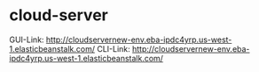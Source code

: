 # cloud-server

GUI-Link: http://cloudservernew-env.eba-ipdc4yrp.us-west-1.elasticbeanstalk.com/
CLI-Link: http://cloudservernew-env.eba-ipdc4yrp.us-west-1.elasticbeanstalk.com/
